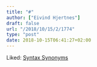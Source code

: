 ```yaml
---
title: "#"
author: ["Eivind Hjertnes"]
draft: false
url: "/2018/10/15/2/1774"
type: "post"
date: 2018-10-15T06:41:27+02:00
---
```


Liked:
[Syntax
Synonyms](https://blog.taylorwood.io/2018/10/09/clojure-a-la-carte.html)
